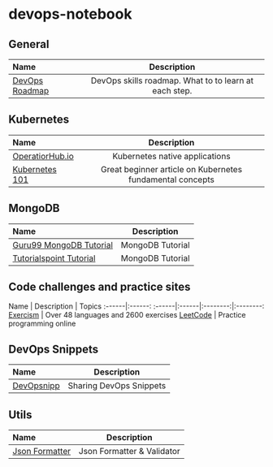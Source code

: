 # devops-notebook


## General
Name | Description
:------|:------:
[DevOps Roadmap](https://github.com/kamranahmedse/developer-roadmap) | DevOps skills roadmap. What to to learn at each step.

## Kubernetes

Name | Description
:------|:------:
[OperatiorHub.io](https://www.operatorhub.io) | Kubernetes native applications
[Kubernetes 101](https://medium.com/google-cloud/kubernetes-101-pods-nodes-containers-and-clusters-c1509e409e16) | Great beginner article on Kubernetes fundamental concepts


## MongoDB
Name | Description
:------|:------:
[Guru99 MongoDB Tutorial](https://www.guru99.com/what-is-mongodb.html) | MongoDB Tutorial
[Tutorialspoint Tutorial](https://www.tutorialspoint.com/mongodb) | MongoDB Tutorial


## Code challenges and practice sites

Name | Description | Topics
:------|:------:
:------|:------|:--------:|:--------:
[Exercism](https://exercism.io) | Over 48 languages and 2600 exercises
[LeetCode](https://leetcode.com) | Practice programming online

## DevOps Snippets

Name | Description
:------|:------:
[DevOpsnipp](https://www.devopsnipp.com/) | Sharing DevOps Snippets


## Utils

Name | Description
:------|:------:
[Json Formatter](https://jsonformatter.curiousconcept.com) | Json Formatter & Validator

